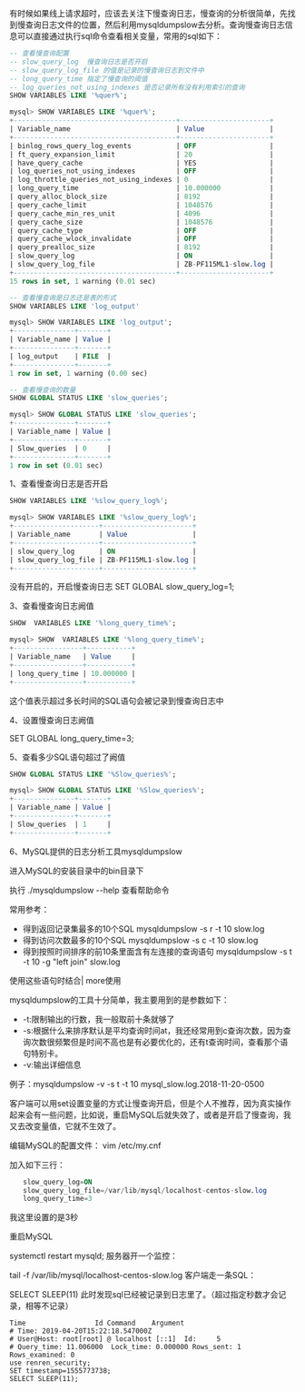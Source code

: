


有时候如果线上请求超时，应该去关注下慢查询日志，慢查询的分析很简单，先找到慢查询日志文件的位置，然后利用mysqldumpslow去分析。查询慢查询日志信息可以直接通过执行sql命令查看相关变量，常用的sql如下：




```sql
-- 查看慢查询配置
-- slow_query_log  慢查询日志是否开启
-- slow_query_log_file 的值是记录的慢查询日志到文件中
-- long_query_time 指定了慢查询的阈值
-- log_queries_not_using_indexes 是否记录所有没有利用索引的查询
SHOW VARIABLES LIKE '%quer%';

mysql> SHOW VARIABLES LIKE '%quer%';
+----------------------------------------+----------------------+
| Variable_name                          | Value                |
+----------------------------------------+----------------------+
| binlog_rows_query_log_events           | OFF                  |
| ft_query_expansion_limit               | 20                   |
| have_query_cache                       | YES                  |
| log_queries_not_using_indexes          | OFF                  |
| log_throttle_queries_not_using_indexes | 0                    |
| long_query_time                        | 10.000000            |
| query_alloc_block_size                 | 8192                 |
| query_cache_limit                      | 1048576              |
| query_cache_min_res_unit               | 4096                 |
| query_cache_size                       | 1048576              |
| query_cache_type                       | OFF                  |
| query_cache_wlock_invalidate           | OFF                  |
| query_prealloc_size                    | 8192                 |
| slow_query_log                         | ON                   |
| slow_query_log_file                    | ZB-PF115ML1-slow.log |
+----------------------------------------+----------------------+
15 rows in set, 1 warning (0.01 sec)

-- 查看慢查询是日志还是表的形式
SHOW VARIABLES LIKE 'log_output'

mysql> SHOW VARIABLES LIKE 'log_output';
+---------------+-------+
| Variable_name | Value |
+---------------+-------+
| log_output    | FILE  |
+---------------+-------+
1 row in set, 1 warning (0.00 sec)

-- 查看慢查询的数量
SHOW GLOBAL STATUS LIKE 'slow_queries';

mysql> SHOW GLOBAL STATUS LIKE 'slow_queries';
+---------------+-------+
| Variable_name | Value |
+---------------+-------+
| Slow_queries  | 0     |
+---------------+-------+
1 row in set (0.01 sec)
```


1、查看慢查询日志是否开启

```sql
SHOW VARIABLES LIKE '%slow_query_log%';

mysql> SHOW VARIABLES LIKE '%slow_query_log%';
+---------------------+----------------------+
| Variable_name       | Value                |
+---------------------+----------------------+
| slow_query_log      | ON                   |
| slow_query_log_file | ZB-PF115ML1-slow.log |
+---------------------+----------------------+
```


没有开启的，开启慢查询日志 SET GLOBAL slow_query_log=1;

3、查看慢查询日志阙值

```sql
SHOW  VARIABLES LIKE '%long_query_time%';

mysql> SHOW  VARIABLES LIKE '%long_query_time%';
+-----------------+-----------+
| Variable_name   | Value     |
+-----------------+-----------+
| long_query_time | 10.000000 |
+-----------------+-----------+
```

这个值表示超过多长时间的SQL语句会被记录到慢查询日志中

4、设置慢查询日志阙值

SET GLOBAL long_query_time=3;

5、查看多少SQL语句超过了阙值

```sql
SHOW GLOBAL STATUS LIKE '%Slow_queries%';

mysql> SHOW GLOBAL STATUS LIKE '%Slow_queries%';
+---------------+-------+
| Variable_name | Value |
+---------------+-------+
| Slow_queries  | 1     |
+---------------+-------+
```

6、MySQL提供的日志分析工具mysqldumpslow

进入MySQL的安装目录中的bin目录下

执行 ./mysqldumpslow --help 查看帮助命令

常用参考：
- 得到返回记录集最多的10个SQL mysqldumpslow -s r -t 10 slow.log
- 得到访问次数最多的10个SQL mysqldumpslow -s c -t 10 slow.log
- 得到按照时间排序的前10条里面含有左连接的查询语句 mysqldumpslow -s t -t 10 -g "left join" slow.log

使用这些语句时结合| more使用



mysqldumpslow的工具十分简单，我主要用到的是参数如下：

- -t:限制输出的行数，我一般取前十条就够了
- -s:根据什么来排序默认是平均查询时间at，我还经常用到c查询次数，因为查询次数很频繁但是时间不高也是有必要优化的，还有t查询时间，查看那个语句特别卡。
- -v:输出详细信息

例子：mysqldumpslow -v -s t -t 10 mysql_slow.log.2018-11-20-0500




客户端可以用set设置变量的方式让慢查询开启，但是个人不推荐，因为真实操作起来会有一些问题，比如说，重启MySQL后就失效了，或者是开启了慢查询，我又去改变量值，它就不生效了。

编辑MySQL的配置文件： vim /etc/my.cnf

加入如下三行：

```sql
　　slow_query_log=ON
　　slow_query_log_file=/var/lib/mysql/localhost-centos-slow.log
　　long_query_time=3
```

我这里设置的是3秒

 重启MySQL

systemctl restart mysqld;
服务器开一个监控：

tail -f /var/lib/mysql/localhost-centos-slow.log
客户端走一条SQL：

SELECT SLEEP(11)
此时发现sql已经被记录到日志里了。（超过指定秒数才会记录，相等不记录）
```
Time                 Id Command    Argument
# Time: 2019-04-20T15:22:18.547000Z
# User@Host: root[root] @ localhost [::1]  Id:     5
# Query_time: 11.006000  Lock_time: 0.000000 Rows_sent: 1  Rows_examined: 0
use renren_security;
SET timestamp=1555773738;
SELECT SLEEP(11);
```
